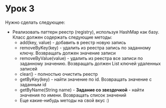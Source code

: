 # Урок 3

Нужно сделать следующее:
- Реализовать паттерн реестр (registry), используя HashMap как базу. Класс должен содержать следующие методы:
  - add(key, value) - добавить в реестр новую запись
  - removeByKey(key) - удалить из реестра запись по заданному ключу. Возвращать должен значение записи
  - removeByValue(value) - удалить из реестра все записи по заданному значению. Возвращать должен List ключей удаленных записей
  - clear() - полностью очистить реестр
  - getByKey(key) - найти значение по id. Возвращать значение с заданным id
  - getByName(String name) - **Задание со звездочкой** - найти значения по имени. Возвращать список значений
  - Еще какие-нибудь методы на свой вкус :)